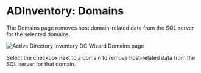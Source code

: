 # ADInventory: Domains

The Domains page removes host domain-related data from the SQL server for the selected domains.

![Active Directory Inventory DC Wizard Domains page](/img/product_docs/accessanalyzer/11.6/admin/datacollector/adinventory/domains.webp)

Select the checkbox next to a domain to remove host-related data from the SQL server for that
domain.
